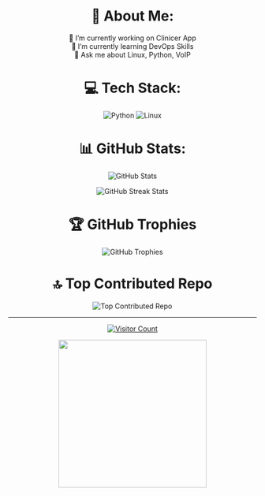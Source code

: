 <h1 align="center">💫 About Me:</h1>
<p align="center">
    🔭 I’m currently working on Clinicer App<br>
    🌱 I’m currently learning DevOps Skills<br>
    💬 Ask me about Linux, Python, VoIP
</p>

<h1 align="center">💻 Tech Stack:</h1>
<p align="center">
    <img src="https://img.shields.io/badge/python-3670A0?style=for-the-badge&logo=python&logoColor=ffdd54" alt="Python">
    <img src="https://img.shields.io/badge/Linux-FCC624?style=for-the-badge&logo=linux&logoColor=black" alt="Linux">
</p>

<h1 align="center">📊 GitHub Stats:</h1>
<p align="center">
    <img src="https://github-readme-stats.vercel.app/api?username=mustafaomidian&theme=matrix&hide_border=false&include_all_commits=false&count_private=false" alt="GitHub Stats">
</p>
<p align="center">
    <img src="https://github-readme-streak-stats.herokuapp.com/?user=mustafaomidian&theme=matrix&hide_border=false" alt="GitHub Streak Stats">
</p>

<h1 align="center">🏆 GitHub Trophies</h1>
<p align="center">
    <img src="https://github-profile-trophy.vercel.app/?username=mustafaomidian&theme=matrix&no-frame=True&no-bg=True&margin-w=1" alt="GitHub Trophies">
</p>

<h1 align="center">🔝 Top Contributed Repo</h1>
<p align="center">
    <img src="https://github-contributor-stats.vercel.app/api?username=mustafaomidian&limit=5&theme=matrix&combine_all_yearly_contributions=true" alt="Top Contributed Repo">
</p>

---

<p align="center">
    <a href="https://visitcount.itsvg.in/api?id=mustafaomidian&icon=7&color=1"><img src="https://visitcount.itsvg.in/api?id=mustafaomidian&icon=7&color=1" alt="Visitor Count"></a>
</p>
<p align="center">
<img src='https://elisabethwheatley.files.wordpress.com/2015/03/sheldon-sheldon-cooper-31942765-500-233.gif' width="300"></img>
</p>
<!-- Proudly created with GPRM ( https://gprm.itsvg.in ) -->
